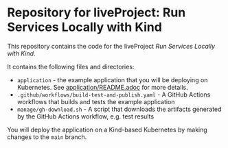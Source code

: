 # Repository for liveProject: Run Services Locally with Kind

This repository contains the code for the liveProject *Run Services Locally with Kind*.

It contains the following files and directories:

* `application` - the example application that you will be deploying on Kubernetes. See [application/README.adoc](application/README.adoc) for more details.
* `.github/workflows/build-test-and-publish.yaml` - A GitHub Actions workflows that builds and tests the example application
* `manage/gh-download.sh` - A script that downloads the artifacts generated by the GitHub Actions workflow, e.g. test results

You will deploy the application on a Kind-based Kubernetes by making changes to the `main` branch.